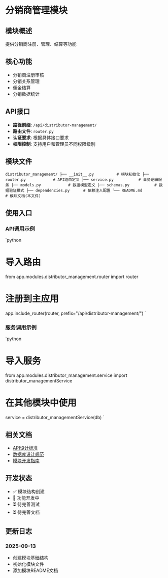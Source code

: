 # 分销商管理模块

## 模块概述

提供分销商注册、管理、结算等功能

## 核心功能

- 分销商注册审核
- 分销关系管理
- 佣金结算
- 分销数据统计

## API接口

- **路径前缀**: `/api/distributor-management/`
- **路由文件**: `router.py`
- **认证要求**: 根据具体接口要求
- **权限控制**: 支持用户和管理员不同权限级别

## 模块文件

`
distributor_management/
├── __init__.py          # 模块初始化
├── router.py            # API路由定义
├── service.py           # 业务逻辑服务
├── models.py            # 数据模型定义
├── schemas.py           # 数据验证模式
├── dependencies.py      # 依赖注入配置
└── README.md           # 模块文档(本文件)
`

## 使用入口

### API调用示例

`python
# 导入路由
from app.modules.distributor_management.router import router

# 注册到主应用
app.include_router(router, prefix="/api/distributor-management/")
`

### 服务调用示例

`python
# 导入服务
from app.modules.distributor_management.service import distributor_managementService

# 在其他模块中使用
service = distributor_managementService(db)
`

## 相关文档

- [API设计标准](../../../docs/standards/api-standards.md)
- [数据库设计规范](../../../docs/standards/database-standards.md)
- [模块开发指南](../../../docs/development/module-development-guide.md)

## 开发状态

- ✅ 模块结构创建
- 🔄 功能开发中
- ⏳ 待完善测试
- ⏳ 待完善文档

## 更新日志

### 2025-09-13
- 创建模块基础结构
- 初始化模块文件
- 添加模块README文档
